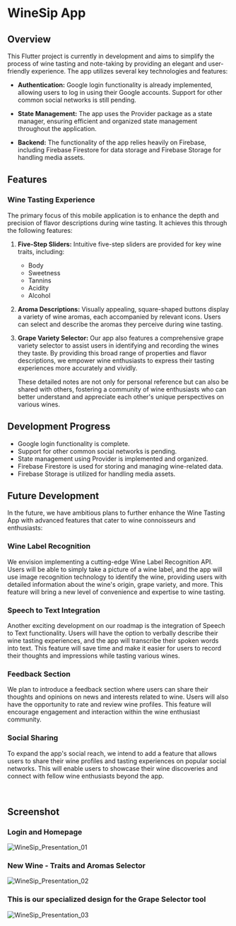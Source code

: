 # WineSip App

## Overview

This Flutter project is currently in development and aims to simplify the process of wine tasting and note-taking by providing an elegant and user-friendly experience. The app utilizes several key technologies and features:

- **Authentication:** Google login functionality is already implemented, allowing users to log in using their Google accounts. Support for other common social networks is still pending.

- **State Management:** The app uses the Provider package as a state manager, ensuring efficient and organized state management throughout the application.

- **Backend:** The functionality of the app relies heavily on Firebase, including Firebase Firestore for data storage and Firebase Storage for handling media assets.

## Features

### Wine Tasting Experience

The primary focus of this mobile application is to enhance the depth and precision of flavor descriptions during wine tasting. It achieves this through the following features:

1. **Five-Step Sliders:** Intuitive five-step sliders are provided for key wine traits, including:
   - Body
   - Sweetness
   - Tannins
   - Acidity
   - Alcohol

2. **Aroma Descriptions:** Visually appealing, square-shaped buttons display a variety of wine aromas, each accompanied by relevant icons. Users can select and describe the aromas they perceive during wine tasting.

3. **Grape Variety Selector:** Our app also features a comprehensive grape variety selector to assist users in identifying and recording the wines they taste. By providing this broad range of properties and flavor descriptions, we empower wine enthusiasts to express their tasting experiences more accurately and vividly.

   These detailed notes are not only for personal reference but can also be shared with others, fostering a community of wine enthusiasts who can better understand and appreciate each other's unique perspectives on various wines.



## Development Progress

- Google login functionality is complete.
- Support for other common social networks is pending.
- State management using Provider is implemented and organized.
- Firebase Firestore is used for storing and managing wine-related data.
- Firebase Storage is utilized for handling media assets.


## Future Development

In the future, we have ambitious plans to further enhance the Wine Tasting App with advanced features that cater to wine connoisseurs and enthusiasts:

### Wine Label Recognition

We envision implementing a cutting-edge Wine Label Recognition API. Users will be able to simply take a picture of a wine label, and the app will use image recognition technology to identify the wine, providing users with detailed information about the wine's origin, grape variety, and more. This feature will bring a new level of convenience and expertise to wine tasting.

### Speech to Text Integration

Another exciting development on our roadmap is the integration of Speech to Text functionality. Users will have the option to verbally describe their wine tasting experiences, and the app will transcribe their spoken words into text. This feature will save time and make it easier for users to record their thoughts and impressions while tasting various wines.

### Feedback Section

We plan to introduce a feedback section where users can share their thoughts and opinions on news and interests related to wine. Users will also have the opportunity to rate and review wine profiles. This feature will encourage engagement and interaction within the wine enthusiast community.

### Social Sharing

To expand the app's social reach, we intend to add a feature that allows users to share their wine profiles and tasting experiences on popular social networks. This will enable users to showcase their wine discoveries and connect with fellow wine enthusiasts beyond the app.




&nbsp;
## Screenshot

### Login and Homepage
![WineSip_Presentation_01](https://github.com/labrujasiete/wine_tasting_app_presentation/assets/48364518/afac3443-04ce-41d4-8341-67a4f9462d60)

### New Wine - Traits and Aromas Selector
![WineSip_Presentation_02](https://github.com/labrujasiete/wine_tasting_app_presentation/assets/48364518/a5a86c96-19ab-45c8-847b-b864402c85c3)

### This is our specialized design for the Grape Selector tool
![WineSip_Presentation_03](https://github.com/labrujasiete/wine_tasting_app_presentation/assets/48364518/bd5afb3b-0c38-4311-9454-16f6084828aa)



